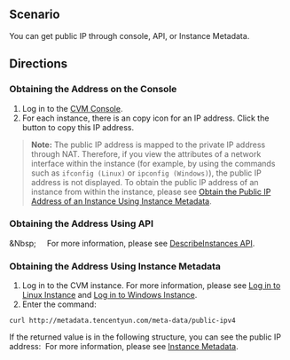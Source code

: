 ## Scenario

You can get public IP through console, API, or Instance Metadata.

## Directions
### Obtaining the Address on the Console

1. Log in to the [CVM Console](https://console.cloud.tencent.com/cvm/).
2. For each instance, there is an copy icon for an IP address. Click the button to copy this IP address.

> **Note:**
> The public IP address is mapped to the private IP address through NAT. Therefore, if you view the attributes of a network interface within the instance (for example, by using the commands such as `ifconfig (Linux)` or `ipconfig (Windows)`), the public IP address is not displayed. To obtain the public IP address of an instance from within the instance, please see [Obtain the Public IP Address of an Instance Using Instance Metadata](#jump).

### Obtaining the Address Using API

&Nbsp;&nbsp;&nbsp;&nbsp;&nbsp;&nbsp;For more information, please see [DescribeInstances API](/doc/product/213/9388).

<span id = "jump">  </span>

### Obtaining the Address Using Instance Metadata

1. Log in to the CVM instance. For more information, please see [Log in to Linux Instance](/doc/product/213/5436) and [Log in to Windows Instance](/doc/product/213/5435).
2. Enter the command:

```
curl http://metadata.tencentyun.com/meta-data/public-ipv4
```

If the returned value is in the following structure, you can see the public IP address:
![]()
For more information, please see [Instance Metadata](/doc/product/213/4934).

